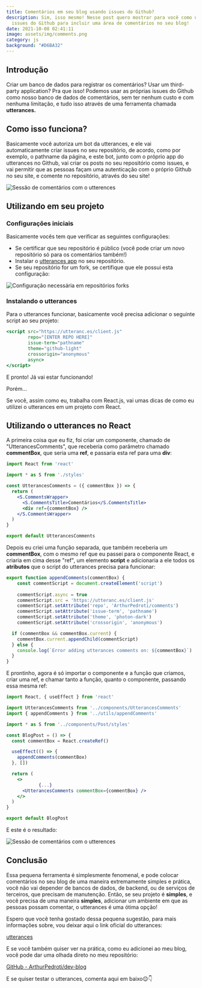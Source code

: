 ```yaml
---
title: Comentários em seu blog usando issues do Github?
description: Sim, isso mesmo! Nesse post quero mostrar para você como usar as
  issues do Github para incluir uma área de comentários no seu blog!
date: 2021-10-08 02:41:11
image: assets/img/comments.png
category: js
background: "#D6BA32"
---
```

## Introdução

Criar um banco de dados para registrar os comentários? Usar um third-party application? Pra que isso! Podemos usar as próprias issues do Github como nosso banco de dados de comentários, sem ter nenhum custo e com nenhuma limitação, e tudo isso através de uma ferramenta chamada **utterances.**

## Como isso funciona?

Basicamente você autoriza um bot da utterances, e ele vai automaticamente criar issues no seu repositório, de acordo, como por exemplo, o pathname da página, e este bot, junto com o próprio app do utterances no Github, vai criar os posts no seu repositório como issues, e vai permitir que as pessoas façam uma autenticação com o próprio Github no seu site, e comente no repositório, através do seu site!

![Sessão de comentários com o utterences](assets/img/comments-2.png "Sessão de comentários com o utterences")

## Utilizando em seu projeto

### Configurações iniciais

Basicamente vocês tem que verificar as seguintes configurações:

* Se certificar que seu repositório é público (você pode criar um novo repositório só para os comentários também!)
* Instalar o [utterances app](https://github.com/apps/utterances) no seu repositório.
* Se seu repositório for um fork, se certifique que ele possui esta configuração:

![Configuração necessária em repositórios forks](assets/img/config.png "Configuração necessária em repositórios forks")

### Instalando o utterances

Para o utterances funcionar, basicamente você precisa adicionar o seguinte script ao seu projeto:

```jsx
<script src="https://utteranc.es/client.js"
        repo="[ENTER REPO HERE]"
        issue-term="pathname"
        theme="github-light"
        crossorigin="anonymous"
        async>
</script>
```

E pronto! Já vai estar funcionando!

Porém...

Se você, assim como eu, trabalha com React.js, vai umas dicas de como eu utilizei o utterances em um projeto com React.

## Utilizando o utterances no React

A primeira coisa que eu fiz, foi criar um componente, chamado de "UtterancesComments", que receberia como parâmetro chamado **commentBox**, que seria uma **ref**, e passaria esta ref para uma **div**:

```jsx
import React from 'react'

import * as S from './styles'

const UtterancesComments = ({ commentBox }) => {
  return (
    <S.CommentsWrapper>
      <S.CommentsTitle>Comentários</S.CommentsTitle>
      <div ref={commentBox} />
    </S.CommentsWrapper>
  )
}

export default UtterancesComments
```

Depois eu criei uma função separada, que também receberia um **commentBox**, com o mesmo ref que eu passei para o componente React, e criaria em cima desse "ref", um elemento **script** e adicionaria a ele todos os **atributos** que o script do utterances precisa para funcionar:

```jsx
export function appendComments(commentBox) {
	const commentScript = document.createElement('script')
  
	commentScript.async = true
    commentScript.src = 'https://utteranc.es/client.js'
    commentScript.setAttribute('repo', 'ArthurPedroti/comments')
    commentScript.setAttribute('issue-term', 'pathname')
    commentScript.setAttribute('theme', 'photon-dark')
    commentScript.setAttribute('crossorigin', 'anonymous')

  if (commentBox && commentBox.current) {
    commentBox.current.appendChild(commentScript)
  } else {
    console.log(`Error adding utterances comments on: ${commentBox}`)
  }
}
```

E prontinho, agora é só importar o componente e a função que criamos, criar uma ref, e chamar tanto a função, quanto o componente, passando essa mesma ref:

```jsx
import React, { useEffect } from 'react'

import UtterancesComments from '../components/UtterancesComments'
import { appendComments } from '../utils/appendComments'

import * as S from '../components/Post/styles'

const BlogPost = () => {
  const commentBox = React.createRef()

  useEffect(() => {
    appendComments(commentBox)
  }, [])

  return (
    <>
			{...}
      <UtterancesComments commentBox={commentBox} />
    </>
  )
}

export default BlogPost
```

E este é o resultado:

![Sessão de comentários com o utterences](assets/img/comments.png "Sessão de comentários com o utterences")

## Conclusão

Essa pequena ferramenta é simplesmente fenomenal, e pode colocar comentários no seu blog de uma maneira extremamente simples e prática, você não vai depender de bancos de dados, de backend, ou de serviços de terceiros, que precisam de manutenção. Então, se seu projeto é **simples**, e você precisa de uma maneira **simples**, adicionar um ambiente em que as pessoas possam comentar, o utterances é uma ótima opção!

Espero que você tenha gostado dessa pequena sugestão, para mais informações sobre, vou deixar aqui o link oficial do utterances:

[utterances](https://utteranc.es/)

E se você também quiser ver na prática, como eu adicionei ao meu blog, você pode dar uma olhada direto no meu repositório:

[GitHub - ArthurPedroti/dev-blog](https://github.com/ArthurPedroti/dev-blog)

E se quiser testar o utterances, comenta aqui em baixo😉👇